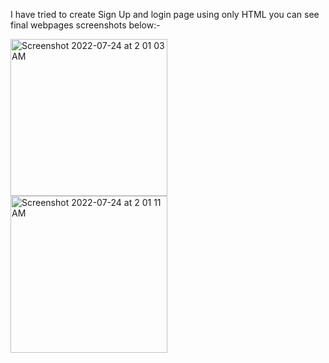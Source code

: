 I have tried to create Sign Up and login page using only HTML you can see final webpages screenshots below:-




<img width="251" alt="Screenshot 2022-07-24 at 2 01 03 AM" src="https://user-images.githubusercontent.com/22564064/180621954-72f994f5-76e2-48b6-b5db-8edd5342699e.png">
<img width="251" alt="Screenshot 2022-07-24 at 2 01 11 AM" src="https://user-images.githubusercontent.com/22564064/180621956-d8c72c4c-dde0-40c6-8520-df26685be53d.png">
